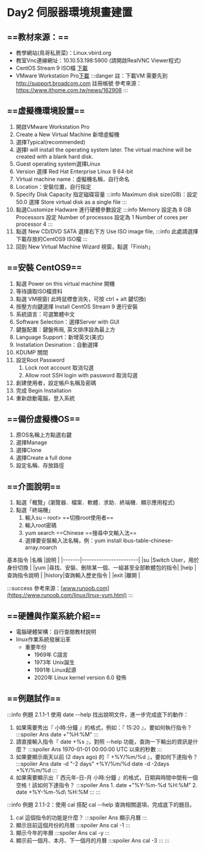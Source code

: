 # Day2 伺服器環境規畫建置

## ==教材來源：==
+ 教學網站(鳥哥私房菜)：Linux.vbird.org
+ 教室Vnc連線網址：10.10.53.198:5900 (請開啟RealVNC Viewer程式)
+ CentOS Stream 9 ISO檔 [下載](https://www.centos.org/centos-stream/#tab-3)
+ VMware Workstation Pro[下載](https://support.broadcom.com/group/ecx/productdownloads?subfamily=VMware%20Workstation%20Pro)
:::danger
註：下載VM 需要先到 http://support.broadcom.com 註冊帳號
參考來源：https://www.ithome.com.tw/news/162908
:::

## ==虛擬機環境設置==
1. 開啟VMware Workstation Pro
2. Create a New Virtual Machine  新增虛擬機
3. 選擇Typical(recommended)
4. 選擇I will install the operating system later.
   The virtual machine will be created with a blank hard disk.
6. Guest operating system選擇Linux
7. Version 選擇 Red Hat Enterprise Linux 9 64-bit
8. Virtual machine name：虛擬機名稱，自行命名
9. Location：安裝位置，自行指定
10. Specify Disk Capacity 指定磁碟容量
:::info
Maximum disk size(GB)：設定50.0
選擇 Store virtual disk as a single file
:::
10. 點選Customize Hadware 進行硬體參數設定
:::info
Memory 設定為 8 GB
Processors 設定
Number of processos 設定為 1
Number of cores per processor 4
:::
11. 點選 New CD/DVD SATA 選擇右下方 Use ISO image file, 
:::info 
此處請選擇下載存放的CentOS9 ISO檔
:::
12. 回到 New Virtual Machine Wizard 視窗，點選「Finish」

## ==安裝 CentOS9==
1. 點選 Power on this virtual machine 開機
2. 等待讀取ISO檔資料
3. 點選 VM視窗( 此時鼠標會消失，可按 ctrl + alt 鍵切換)
4. 按壓方向鍵選擇 Install CentOS Stream 9 進行安裝
5. 系統語言：可選繁體中文
6. Software Selection：選擇Server with GUI
7. 鍵盤配置：鍵盤佈局, 英文排序設為最上方
8. Language Support：新增英文(美式)
9. Installation Desination：自動選擇
10. KDUMP 關閉
11. 設定Root Password
    1. Lock root account 取消勾選
    2. Allow root SSH login with password 取消勾選
12. 創建使用者，設定帳戶名稱及密碼
13. 完成 Begin Installation
14. 重新啟動電腦，登入系統

## ==備份虛擬機OS==
1. 原OS名稱上方點選右鍵
2. 選擇Manage
3. 選擇Clone
4. 選擇Create a full done
5. 設定名稱、存放路徑

## ==介面說明==
1. 點選「概覽」(瀏覽器．檔案．軟體．求助．終端機．顯示應用程式)
2. 點選「終端機」
    1. 輸入su – root> ==切換root使用者==
    2. 輸入root密碼
    3. yum search ==Chinese ==搜尋中文輸入法==
    4. 選擇要安裝輸入法名稱，例：yum install ibus-table-chinese-array.noarch
    
基本指令
|名稱    |說明                   |
|-------|-----------------------|
|su     |Switch User，用於身份切換 |
|yum    |尋找、安裝、刪除某一個、一組甚至全部軟體包的指令|
|help   |查詢指令說明             |
|history|查詢輸入歷史指令          |
|exit   |離開                    |

:::success
參考來源：[www.runoob.com](https://www.runoob.com/linux/linux-yum.html)
:::

## ==硬體與作業系統介紹==
* 電腦硬體架構：自行查閱教材說明
* linux作業系統發展沿革
    * 重要年份
        * 1969年 C語言
        * 1973年 Unix誕生
        * 1991年 Linux起源
        * 2020年 Linux kernel version 6.0 發佈

## ==例題試作==

:::info
例題 2.1.1-1 使用 date -\-help 找出說明文件，進一步完成底下的動作：
1. 如果需要秀出『 小時:分鐘 』的格式，例如：『 15:20 』，要如何執行指令？
    :::spoiler Ans
        date +"%H:%M"
    :::
2. 請直接輸入指令『 date +%s 』，對照 -\-help 功能，查詢一下輸出的資訊是什麼？
    :::spoiler Ans
        1970-01-01 00:00:00 UTC 以來的秒數
    :::
3. 如果要顯示兩天以前 (2 days ago) 的『 +%Y/%m/%d 』，要如何下達指令？
    :::spoiler Ans
        date -d "-2 days" +%Y/%m/%d
        date -d -2days +%Y/%m/%d
    :::
4. 如果需要顯示出『 西元年-日-月 小時:分鐘 』的格式，日期與時間中間有一個空格！該如何下達指令？
    :::spoiler Ans
        1. date +"%Y-%m-%d %H:%M"
        2. date +%Y-%m-%d\ %H:%M
    :::
:::

:::info
例題 2.1.1-2：使用 cal 搭配 cal -\-help 查詢相關選項，完成底下的題目。
1. cal 這個指令的功能是什麼？
    :::spoiler Ans
       顯示月曆
    :::
2. 顯示目前這個月份的月曆
    :::spoiler Ans
       cal -1
    :::
3. 顯示今年的年曆
    :::spoiler Ans
       cal -y
    :::
4. 顯示前一個月、本月、下一個月的月曆
    :::spoiler Ans
       cal -3
    :::
:::